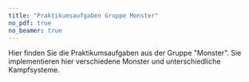 ```yaml
---
title: "Praktikumsaufgaben Gruppe Monster"
no_pdf: true
no_beamer: true
---
```


Hier finden Sie die Praktikumsaufgaben aus der Gruppe "Monster". Sie implementieren hier
verschiedene Monster und unterschiedliche Kampfsysteme.

